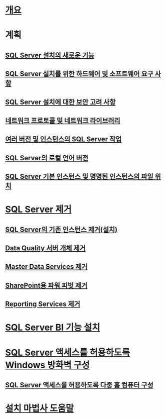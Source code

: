 # [개요](planning-a-sql-server-installation.md)

# 계획
## [SQL Server 설치의 새로운 기능](what-s-new-in-sql-server-installation.md)  
## [SQL Server 설치를 위한 하드웨어 및 소프트웨어 요구 사항](hardware-and-software-requirements-for-installing-sql-server.md)  
## [SQL Server 설치에 대한 보안 고려 사항](security-considerations-for-a-sql-server-installation.md)  
## [네트워크 프로토콜 및 네트워크 라이브러리](network-protocols-and-network-libraries.md)  
## [여러 버전 및 인스턴스의 SQL Server 작업](work-with-multiple-versions-and-instances-of-sql-server.md)  
## [SQL Server의 로컬 언어 버전](local-language-versions-in-sql-server.md)  
## [SQL Server 기본 인스턴스 및 명명된 인스턴스의 파일 위치](file-locations-for-default-and-named-instances-of-sql-server.md)  

# [SQL Server 제거](uninstall-sql-server.md)  
## [SQL Server의 기존 인스턴스 제거(설치)](uninstall-an-existing-instance-of-sql-server-setup.md)  
## [Data Quality 서버 개체 제거](remove-data-quality-server-objects.md)  
## [Master Data Services 제거](uninstall-and-remove-master-data-services.md)  
## [SharePoint용 파워 피벗 제거](uninstall-power-pivot-for-sharepoint.md)  
## [Reporting Services 제거](uninstall-reporting-services.md)  

# [SQL Server BI 기능 설치](install-sql-server-business-intelligence-features.md)

# [SQL Server 액세스를 허용하도록 Windows 방화벽 구성](configure-the-windows-firewall-to-allow-sql-server-access.md)  
## [SQL Server 액세스를 허용하도록 다중 홈 컴퓨터 구성](configure-a-multi-homed-computer-for-sql-server-access.md)  
# [설치 마법사 도움말](instance-configuration.md)
